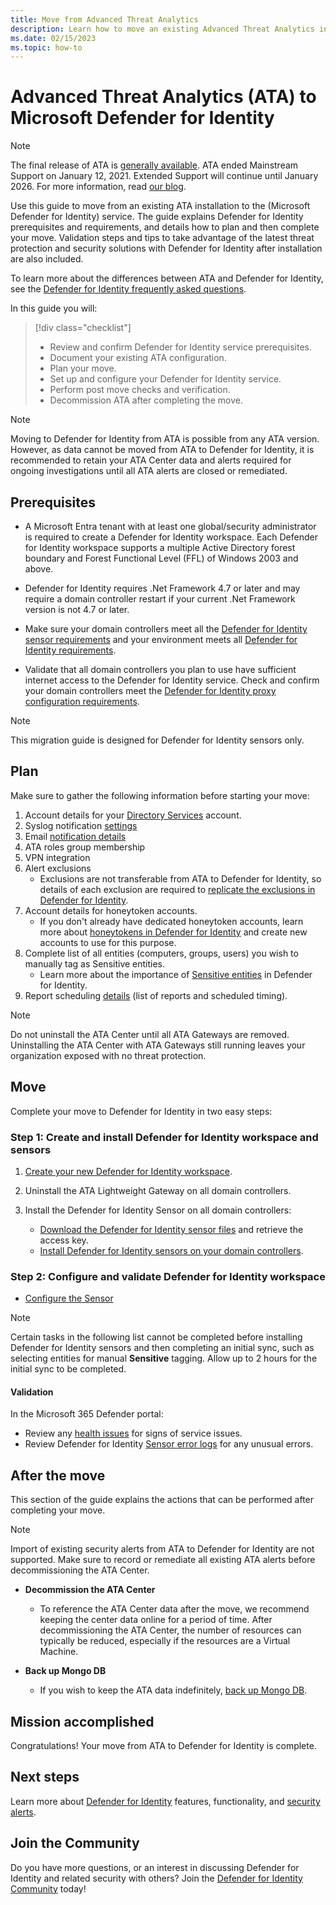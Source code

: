 ```yaml
---
title: Move from Advanced Threat Analytics 
description: Learn how to move an existing Advanced Threat Analytics installation to Microsoft Defender for Identity.
ms.date: 02/15/2023
ms.topic: how-to
---
```


# Advanced Threat Analytics (ATA) to Microsoft Defender for Identity

> [!NOTE]
> The final release of ATA is [generally available](https://support.microsoft.com/help/4568997/update-3-for-microsoft-advanced-threat-analytics-1-9). ATA ended Mainstream Support on January 12, 2021. Extended Support will continue until January 2026. For more information, read [our blog](https://techcommunity.microsoft.com/t5/microsoft-security-and/end-of-mainstream-support-for-advanced-threat-analytics-january/ba-p/1539181).

Use this guide to move from an existing ATA installation to the (Microsoft Defender for Identity) service. The guide explains Defender for Identity prerequisites and requirements, and details how to plan and then complete your move. Validation steps and tips to take advantage of the latest threat protection and security solutions with Defender for Identity after installation are also included.

To learn more about the differences between ATA and Defender for Identity, see the [Defender for Identity frequently asked questions](technical-faq.yml).

In this guide you will:

> [!div class="checklist"]
>
> - Review and confirm Defender for Identity service prerequisites.
> - Document your existing ATA configuration.
> - Plan your move.
> - Set up and configure your Defender for Identity  service.
> - Perform post move checks and verification.
> - Decommission ATA after completing the move.

> [!NOTE]
> Moving to Defender for Identity from ATA is possible from any ATA version. However, as data cannot be moved from ATA to Defender for Identity, it is recommended to retain your ATA Center data and alerts required for ongoing investigations until all ATA alerts are closed or remediated.

## Prerequisites

- A Microsoft Entra tenant with at least one global/security administrator is required to create a Defender for Identity workspace. Each Defender for Identity workspace supports a multiple Active Directory forest boundary and Forest Functional Level (FFL) of Windows 2003 and above.

- Defender for Identity requires .Net Framework 4.7 or later and may require a domain controller restart if your current .Net Framework version is not 4.7 or later.

- Make sure your domain controllers meet all the [Defender for Identity sensor requirements](prerequisites.md#defender-for-identity-sensor-requirements) and your environment meets all [Defender for Identity requirements](prerequisites.md).

- Validate that all domain controllers you plan to use have sufficient internet access to the Defender for Identity service. Check and confirm your domain controllers meet the [Defender for Identity proxy configuration requirements](configure-proxy.md).

> [!NOTE]
> This migration guide is designed for Defender for Identity sensors only.

## Plan

Make sure to gather the following information before starting your move:

1. Account details for your [Directory Services](directory-service-accounts.md) account.
1. Syslog notification [settings](/defender-for-identity/notifications)
1. Email [notification details](notifications.md)
1. ATA roles group membership
1. VPN integration
1. Alert exclusions
    - Exclusions are not transferable from ATA to Defender for Identity, so details of each exclusion are required to [replicate the exclusions in Defender for Identity](/defender-for-identity/exclusions).
1. Account details for honeytoken accounts.
    - If you don't already have dedicated honeytoken accounts, learn more about [honeytokens in Defender for Identity](/defender-for-identity/classic-manage-sensitive-honeytoken-accounts) and create new accounts to use for this purpose.
1. Complete list of all entities (computers, groups, users) you wish to manually tag as Sensitive entities.
    - Learn more about the importance of [Sensitive entities](/defender-for-identity/entity-tags) in Defender for Identity.
1. Report scheduling [details](/defender-for-identity/classic-reports) (list of reports and scheduled timing).

> [!NOTE]
> Do not uninstall the ATA Center until all ATA Gateways are removed. Uninstalling the ATA Center with ATA Gateways still running leaves your organization exposed with no threat protection.

## Move

Complete your move to Defender for Identity in two easy steps:

### Step 1: Create and install Defender for Identity workspace and sensors

1. [Create your new Defender for Identity workspace](deploy-defender-identity.md#start-using-microsoft-365-defender).

1. Uninstall the ATA Lightweight Gateway on all domain controllers.

1. Install the Defender for Identity Sensor on all domain controllers:
    - [Download the Defender for Identity sensor files](download-sensor.md) and retrieve the access key.
    - [Install Defender for Identity sensors on your domain controllers](install-sensor.md).

### Step 2: Configure and validate Defender for Identity workspace

- [Configure the Sensor](configure-sensor-settings.md)

> [!NOTE]
> Certain tasks in the following list cannot be completed before installing Defender for Identity sensors and then completing an initial sync, such as selecting entities for manual **Sensitive** tagging. Allow up to 2 hours for the initial sync to be completed.

#### Validation

In the Microsoft 365 Defender portal:

- Review any [health issues](/defender-for-identity/health-alerts) for signs of service issues.
- Review Defender for Identity [Sensor error logs](troubleshooting-using-logs.md) for any unusual errors.

## After the move

This section of the guide explains the actions that can be performed after completing your move.

> [!NOTE]
> Import of existing security alerts from ATA to Defender for Identity are not supported. Make sure to record or remediate all existing ATA alerts before decommissioning the ATA Center.

- **Decommission the ATA Center**  
  - To reference the ATA Center data after the move, we recommend keeping the center data online for a period of time. After decommissioning the ATA Center, the number of resources can typically be reduced, especially if the resources are a Virtual Machine.

- **Back up Mongo DB**  
  - If you wish to keep the ATA data indefinitely, [back up Mongo DB](/advanced-threat-analytics/ata-database-management#backing-up-the-ata-database).

## Mission accomplished

Congratulations! Your move from ATA to Defender for Identity is complete.

## Next steps

Learn more about [Defender for Identity](what-is.md) features, functionality, and [security alerts](understanding-security-alerts.md).

## Join the Community

Do you have more questions, or an interest in discussing Defender for Identity and related security with others? Join the [Defender for Identity Community](<https://techcommunity.microsoft.com/t5/Azure-Advanced-Threat-Protection/bd-p/AzureAdvancedThreatProtection>) today!
